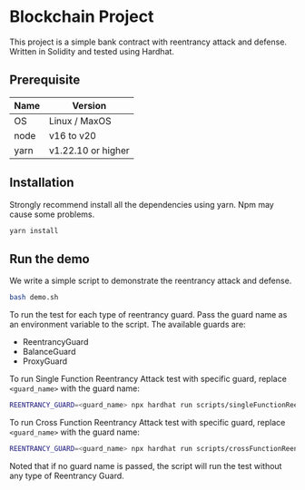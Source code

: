 # Blockchain Project

This project is a simple bank contract with reentrancy attack and defense.
Written in Solidity and tested using Hardhat.

## Prerequisite

| Name | Version            |
| ---- | ------------------ |
| OS   | Linux / MaxOS      |
| node | v16 to v20         |
| yarn | v1.22.10 or higher |

## Installation

Strongly recommend install all the dependencies using yarn. Npm may cause some problems.

```bash
yarn install
```

## Run the demo

We write a simple script to demonstrate the reentrancy attack and defense.

```bash
bash demo.sh
```

To run the test for each type of reentrancy guard. Pass the guard name as an environment variable to the script. The available guards are:
- ReentrancyGuard
- BalanceGuard
- ProxyGuard

To run Single Function Reentrancy Attack test with specific guard, replace `<guard_name>` with the guard name:

```bash
REENTRANCY_GUARD=<guard_name> npx hardhat run scripts/singleFunctionReentrancyAttack.js
```

To run Cross Function Reentrancy Attack test with specific guard, replace `<guard_name>` with the guard name:

```bash
REENTRANCY_GUARD=<guard_name> npx hardhat run scripts/crossFunctionReentrancyAttack.js
```

Noted that if no guard name is passed, the script will run the test without any type of Reentrancy Guard.
